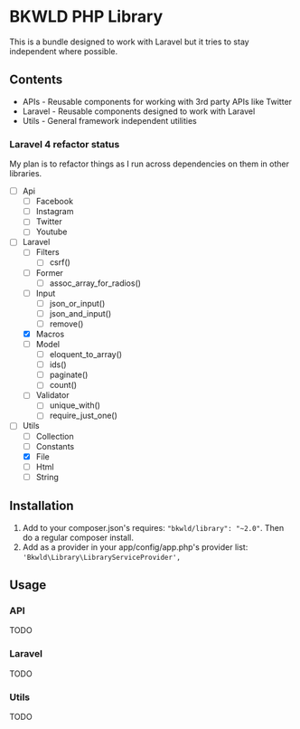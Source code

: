 # BKWLD PHP Library

This is a bundle designed to work with Laravel but it tries to stay independent where possible.

## Contents

* APIs - Reusable components for working with 3rd party APIs like Twitter
* Laravel - Reusable components designed to work with Laravel
* Utils - General framework independent utilities

### Laravel 4 refactor status

My plan is to refactor things as I run across dependencies on them in other libraries.

* [ ] Api
	* [ ] Facebook
	* [ ] Instagram
	* [ ] Twitter
	* [ ] Youtube
* [ ] Laravel
	* [ ] Filters
		* [ ] csrf()
	* [ ] Former
		* [ ] assoc_array_for_radios()
	* [ ] Input
		* [ ] json_or_input()
		* [ ] json_and_input()
		* [ ] remove()
	* [x] Macros
	* [ ] Model
		* [ ] eloquent_to_array()
		* [ ] ids()
		* [ ] paginate()
		* [ ] count()
	* [ ] Validator
		* [ ] unique_with()
		* [ ] require_just_one()
* [ ] Utils
	* [ ] Collection
	* [ ] Constants
	* [x] File
	* [ ] Html
	* [ ] String

## Installation

1. Add to your composer.json's requires: `"bkwld/library": "~2.0"`.  Then do a regular composer install.
2. Add as a provider in your app/config/app.php's provider list: `'Bkwld\Library\LibraryServiceProvider',`

## Usage

### API

TODO

### Laravel

TODO

### Utils

TODO